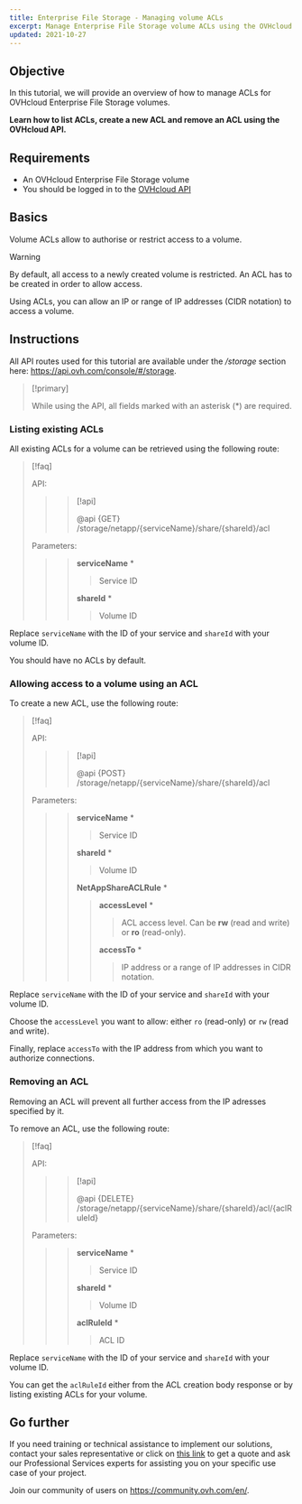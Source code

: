 ```yaml
---
title: Enterprise File Storage - Managing volume ACLs
excerpt: Manage Enterprise File Storage volume ACLs using the OVHcloud API
updated: 2021-10-27
---
```


## Objective

In this tutorial, we will provide an overview of how to manage ACLs for OVHcloud Enterprise File Storage volumes.

**Learn how to list ACLs, create a new ACL and remove an ACL using the OVHcloud API.**

## Requirements

- An OVHcloud Enterprise File Storage volume
- You should be logged in to the [OVHcloud API](https://api.ovh.com)

## Basics

Volume ACLs allow to authorise or restrict access to a volume.

> [!warning]
>
> By default, all access to a newly created volume is restricted. An ACL has to be created in order to allow access.
>

Using ACLs, you can allow an IP or range of IP addresses (CIDR notation) to access a volume.

## Instructions

All API routes used for this tutorial are available under the */storage* section here: <https://api.ovh.com/console/#/storage>.

> [!primary]
>
> While using the API, all fields marked with an asterisk (\*) are required.
>

### Listing existing ACLs

All existing ACLs for a volume can be retrieved using the following route:

> [!faq]
>
> API:
>
>> > [!api]
>> >
>> > @api {GET} /storage/netapp/{serviceName}/share/{shareId}/acl
>> >
>>
>
> Parameters:
>
>> > **serviceName** *
>> >
>> >> Service ID
>> >
>> > **shareId** *
>> >
>> >> Volume ID
>

Replace `serviceName` with the ID of your service and `shareId` with your volume ID.

You should have no ACLs by default.

### Allowing access to a volume using an ACL

To create a new ACL, use the following route:

> [!faq]
>
> API:
>
>> > [!api]
>> >
>> > @api {POST} /storage/netapp/{serviceName}/share/{shareId}/acl
>> >
>>
>
> Parameters:
>
>> > **serviceName** *
>> >
>> >> Service ID
>> >
>> > **shareId** *
>> >
>> >> Volume ID
>> >
>> > **NetAppShareACLRule** *
>> >
>> >> **accessLevel** *
>> >> >
>> >> > ACL access level. Can be **rw** (read and write) or **ro** (read-only).
>> >>
>> >> **accessTo** *
>> >> >
>> >> > IP address or a range of IP addresses in CIDR notation.
>

Replace `serviceName` with the ID of your service and `shareId` with your volume ID.

Choose the `accessLevel` you want to allow: either `ro` (read-only) or `rw` (read and write).

Finally, replace `accessTo` with the IP address from which you want to authorize connections.

### Removing an ACL

Removing an ACL will prevent all further access from the IP adresses specified by it.

To remove an ACL, use the following route:

> [!faq]
>
> API:
>
>> > [!api]
>> >
>> > @api {DELETE} /storage/netapp/{serviceName}/share/{shareId}/acl/{aclRuleId}
>> >
>>
>
> Parameters:
>
>> > **serviceName** *
>> >
>> >> Service ID
>> >
>> > **shareId** *
>> >
>> >> Volume ID
>> >
>> > **aclRuleId** *
>> >
>> >> ACL ID
>

Replace `serviceName` with the ID of your service and `shareId` with your volume ID.

You can get the `aclRuleId` either from the ACL creation body response or by listing existing ACLs for your volume.

## Go further

If you need training or technical assistance to implement our solutions, contact your sales representative or click on [this link](https://www.ovhcloud.com/en-ie/professional-services/) to get a quote and ask our Professional Services experts for assisting you on your specific use case of your project.

Join our community of users on <https://community.ovh.com/en/>.
